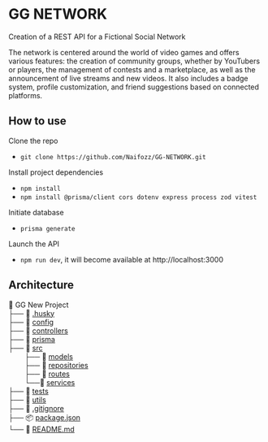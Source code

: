 # GG NETWORK

Creation of a REST API for a Fictional Social Network

The network is centered around the world of video games and offers various features: the creation of community groups, whether by YouTubers or players, the management of contests and a marketplace, as well as the announcement of live streams and new videos. It also includes a badge system, profile customization, and friend suggestions based on connected platforms.

## How to use

Clone the repo

- `git clone https://github.com/Naifozz/GG-NETWORK.git`

Install project dependencies

- `npm install`
- `npm install @prisma/client cors dotenv express process zod vitest`

Initiate database

- `prisma generate`

Launch the API

- `npm run dev`, it will become available at http://localhost:3000

## Architecture

📂 GG New Project  
├── 📂 [.husky](./.husky)<br>
├── 📂 [config](./config)<br>
├── 📂 [controllers](./controllers) <br>
├── 📂 [prisma](./hello-prisma) <br>
├── 📂 [src](./src) <br>
&emsp;&emsp; ├── 📂 [models](./src/models) <br>
&emsp;&emsp; ├── 📂 [repositories](./src/repositories) <br>
&emsp;&emsp; ├── 📂 [routes](./src/routes) <br>
&emsp;&emsp; └──📂 [services](./src/services) <br>
├── 📂 [tests](./tests) <br>
├── 📂 [utils](./utils) <br>
├── 📄 [.gitignore](.gitignore) <br>
├── 📦 [package.json](package.json) <br>
└── 📖 [README.md](README.md)<br>
